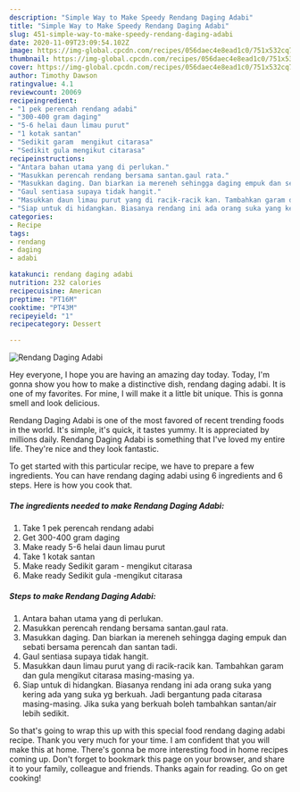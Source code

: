 ```yaml
---
description: "Simple Way to Make Speedy Rendang Daging Adabi"
title: "Simple Way to Make Speedy Rendang Daging Adabi"
slug: 451-simple-way-to-make-speedy-rendang-daging-adabi
date: 2020-11-09T23:09:54.102Z
image: https://img-global.cpcdn.com/recipes/056daec4e8ead1c0/751x532cq70/rendang-daging-adabi-resipi-foto-utama.jpg
thumbnail: https://img-global.cpcdn.com/recipes/056daec4e8ead1c0/751x532cq70/rendang-daging-adabi-resipi-foto-utama.jpg
cover: https://img-global.cpcdn.com/recipes/056daec4e8ead1c0/751x532cq70/rendang-daging-adabi-resipi-foto-utama.jpg
author: Timothy Dawson
ratingvalue: 4.1
reviewcount: 20069
recipeingredient:
- "1 pek perencah rendang adabi"
- "300-400 gram daging"
- "5-6 helai daun limau purut"
- "1 kotak santan"
- "Sedikit garam  mengikut citarasa"
- "Sedikit gula mengikut citarasa"
recipeinstructions:
- "Antara bahan utama yang di perlukan."
- "Masukkan perencah rendang bersama santan.gaul rata."
- "Masukkan daging. Dan biarkan ia mereneh sehingga daging empuk dan sebati bersama perencah dan santan tadi."
- "Gaul sentiasa supaya tidak hangit."
- "Masukkan daun limau purut yang di racik-racik kan. Tambahkan garam dan gula mengikut citarasa masing-masing ya."
- "Siap untuk di hidangkan. Biasanya rendang ini ada orang suka yang kering ada yang suka yg berkuah. Jadi bergantung pada citarasa masing-masing. Jika suka yang berkuah boleh tambahkan santan/air lebih sedikit."
categories:
- Recipe
tags:
- rendang
- daging
- adabi

katakunci: rendang daging adabi 
nutrition: 232 calories
recipecuisine: American
preptime: "PT16M"
cooktime: "PT43M"
recipeyield: "1"
recipecategory: Dessert

---
```



![Rendang Daging Adabi](https://img-global.cpcdn.com/recipes/056daec4e8ead1c0/751x532cq70/rendang-daging-adabi-resipi-foto-utama.jpg)

Hey everyone, I hope you are having an amazing day today. Today, I'm gonna show you how to make a distinctive dish, rendang daging adabi. It is one of my favorites. For mine, I will make it a little bit unique. This is gonna smell and look delicious.



Rendang Daging Adabi is one of the most favored of recent trending foods in the world. It's simple, it's quick, it tastes yummy. It is appreciated by millions daily. Rendang Daging Adabi is something that I've loved my entire life. They're nice and they look fantastic.


To get started with this particular recipe, we have to prepare a few ingredients. You can have rendang daging adabi using 6 ingredients and 6 steps. Here is how you cook that.

<!--inarticleads1-->

##### The ingredients needed to make Rendang Daging Adabi:

1. Take 1 pek perencah rendang adabi
1. Get 300-400 gram daging
1. Make ready 5-6 helai daun limau purut
1. Take 1 kotak santan
1. Make ready Sedikit garam - mengikut citarasa
1. Make ready Sedikit gula -mengikut citarasa




<!--inarticleads2-->

##### Steps to make Rendang Daging Adabi:

1. Antara bahan utama yang di perlukan.
1. Masukkan perencah rendang bersama santan.gaul rata.
1. Masukkan daging. Dan biarkan ia mereneh sehingga daging empuk dan sebati bersama perencah dan santan tadi.
1. Gaul sentiasa supaya tidak hangit.
1. Masukkan daun limau purut yang di racik-racik kan. Tambahkan garam dan gula mengikut citarasa masing-masing ya.
1. Siap untuk di hidangkan. Biasanya rendang ini ada orang suka yang kering ada yang suka yg berkuah. Jadi bergantung pada citarasa masing-masing. Jika suka yang berkuah boleh tambahkan santan/air lebih sedikit.




So that's going to wrap this up with this special food rendang daging adabi recipe. Thank you very much for your time. I am confident that you will make this at home. There's gonna be more interesting food in home recipes coming up. Don't forget to bookmark this page on your browser, and share it to your family, colleague and friends. Thanks again for reading. Go on get cooking!
